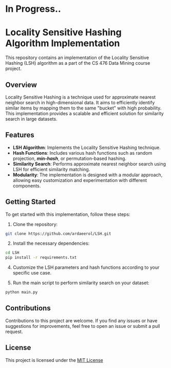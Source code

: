 # In Progress..

# Locality Sensitive Hashing Algorithm Implementation

This repository contains an implementation of the Locality Sensitive Hashing (LSH) algorithm as a part of the CS 476 Data Mining course project.

## Overview

Locality Sensitive Hashing is a technique used for approximate nearest neighbor search in high-dimensional data. It aims to efficiently identify similar items by mapping them to the same "bucket" with high probability. This implementation provides a scalable and efficient solution for similarity search in large datasets.

## Features

- **LSH Algorithm**: Implements the Locality Sensitive Hashing technique.
- **Hash Functions**: Includes various hash functions such as random projection, **_min-hash_**, or permutation-based hashing.
- **Similarity Search**: Performs approximate nearest neighbor search using LSH for efficient similarity matching.
- **Modularity**: The implementation is designed with a modular approach, allowing easy customization and experimentation with different components.

## Getting Started

To get started with this implementation, follow these steps:

1. Clone the repository:

```bash
git clone https://github.com/ardaeerol/LSH.git
```

2. Install the necessary dependencies:

```bash
cd LSH
pip install -r requirements.txt
```

4. Customize the LSH parameters and hash functions according to your specific use case.

5. Run the main script to perform similarity search on your dataset:

```bash
python main.py
```

## Contributions
Contributions to this project are welcome. If you find any issues or have suggestions for improvements, feel free to open an issue or submit a pull request.

## License
This project is licensed under the [MIT License](./LICENSE)



